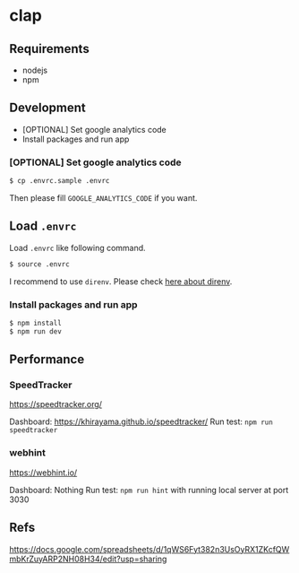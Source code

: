 # clap

## Requirements

- nodejs
- npm

## Development

- [OPTIONAL] Set google analytics code
- Install packages and run app

### [OPTIONAL] Set google analytics code

```sh
$ cp .envrc.sample .envrc
```

Then please fill `GOOGLE_ANALYTICS_CODE` if you want.

## Load `.envrc`

Load `.envrc` like following command.

```sh
$ source .envrc
```

I recommend to use `direnv`. Please check [here about direnv](https://direnv.net/).

### Install packages and run app

```sh
$ npm install
$ npm run dev
```

## Performance

### SpeedTracker

https://speedtracker.org/

Dashboard: https://khirayama.github.io/speedtracker/
Run test: `npm run speedtracker`

### webhint

https://webhint.io/

Dashboard: Nothing
Run test: `npm run hint` with running local server at port 3030

## Refs

https://docs.google.com/spreadsheets/d/1qWS6Fyt382n3UsOyRX1ZKcfQWmbKrZuyARP2NH08H34/edit?usp=sharing
